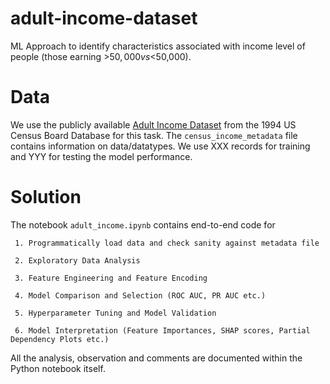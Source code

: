 # adult-income-dataset
ML Approach to identify characteristics associated with income level of people (those earning >$50,000 vs <$50,000).

# Data
We use the publicly available [Adult Income Dataset](https://drive.google.com/drive/folders/1Yvd_q0lF1W7zbFFwufq3isLUzdejYf1Y?usp=sharing) from the 1994 US Census Board Database for this task. The `census_income_metadata` file contains information on data/datatypes. We use XXX records for training and YYY for testing the model performance.

# Solution

The notebook `adult_income.ipynb` contains end-to-end code for

     1. Programmatically load data and check sanity against metadata file
     
     2. Exploratory Data Analysis
     
     3. Feature Engineering and Feature Encoding
     
     4. Model Comparison and Selection (ROC AUC, PR AUC etc.)
     
     5. Hyperparameter Tuning and Model Validation
     
     6. Model Interpretation (Feature Importances, SHAP scores, Partial Dependency Plots etc.)

All the analysis, observation and comments are documented within the Python notebook itself.
